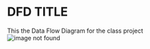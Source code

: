 # DFD TITLE
 This the Data Flow Diagram for the class project <br/>
![image not found](https://cloud.githubusercontent.com/assets/18035225/18326246/7cb35428-750a-11e6-881d-558a129c500b.PNG "Checking for OSS in software")
